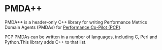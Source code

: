 # PMDA++

PMDA++ is a header-only C++ library for writing Performance Metrics Domain Agents (PMDAs) for [Performance Co-Pilot (PCP)](http://oss.sgi.com/projects/pcp/).

PCP PMDAs can be written in a number of languages, including C, Perl and Python.This library adds C++ to that list.
